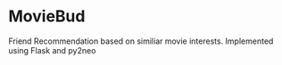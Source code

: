 # MovieBud
Friend Recommendation based on similiar movie interests. Implemented using Flask and py2neo

